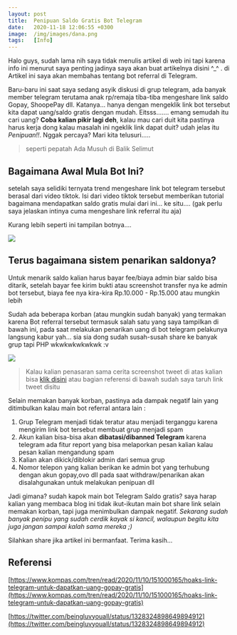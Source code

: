 ```yaml
---
layout: post
title:  Penipuan Saldo Gratis Bot Telegram
date:   2020-11-18 12:06:55 +0300
image:  /img/images/dana.png
tags:   [Info]
---
```


Halo guys, sudah lama nih saya tidak menulis artikel di web ini tapi karena info ini menurut saya penting jadinya saya akan buat artikelnya disini ^_^ . di Artikel ini saya akan membahas tentang bot referral di Telegram.

Baru-baru ini saat saya sedang asyik diskusi di grup telegram, ada banyak member telegram terutama anak rp/remaja tiba-tiba mengeshare link saldo Gopay, ShoopePay dll. Katanya... hanya dengan mengeklik link bot tersebut kita dapat uang/saldo gratis dengan mudah. Eitsss....... emang semudah itu cari uang? __Coba kalian pikir lagi deh__, kalau mau cari duit kita pastinya harus kerja dong kalau masalah ini ngeklik link dapat duit? udah jelas itu *Penipuan!!*. Nggak percaya? Mari kita telusuri.....

> seperti pepatah Ada Musuh di Balik Selimut


## Bagaimana Awal Mula Bot Ini?

setelah saya selidiki ternyata trend mengeshare link bot telegram tersebut berasal dari video tiktok. Isi dari video tiktok tersebut memberikan tutorial bagaimana mendapatkan saldo gratis mulai dari ini... ke situ.... (gak perlu saya jelaskan intinya cuma mengeshare link referral itu aja) 

Kurang lebih seperti ini tampilan botnya....

![]({{site.baseurl}}/img/images/screenshot_36.png)

## Terus bagaimana sistem penarikan saldonya?

Untuk menarik saldo kalian harus bayar fee/biaya admin biar saldo bisa ditarik, setelah bayar fee kirim bukti atau screenshot transfer nya ke admin bot tersebut, biaya fee nya kira-kira Rp.10.000 - Rp.15.000 atau mungkin lebih

Sudah ada beberapa korban (atau mungkin sudah banyak) yang termakan karena Bot referral tersebut termasuk salah satu yang saya tampilkan di bawah ini, pada saat melakukan penarikan uang di bot telegram pelakunya langsung kabur yah... sia sia dong sudah susah-susah share ke banyak grup tapi PHP wkwkwkwkwkwk :v

![]({{site.baseurl}}/img/images/screenshot_33.png)


> Kalau kalian penasaran sama cerita screenshot tweet di atas kalian bisa [klik disini](https://twitter.com/beingluvyouall/status/1328324898649894912) atau bagian referensi di bawah sudah saya taruh link tweet disitu

Selain memakan banyak korban, pastinya ada dampak negatif lain yang ditimbulkan kalau main bot referral antara lain :
1. Grup Telegram menjadi tidak teratur atau menjadi terganggu karena mengirim link bot tersebut membuat grup menjadi spam
2. Akun kalian bisa-bisa akan **dibatasi/dibanned Telegram** karena telegram ada fitur report yang bisa melaporkan pesan kalian kalau pesan kalian mengandung spam
3. Kalian akan dikick/diblokir admin dari semua grup
4. Nomor telepon yang kalian berikan ke admin bot yang terhubung dengan akun gopay,ovo dll pada saat withdraw/penarikan akan disalahgunakan untuk melakukan penipuan dll

Jadi gimana? sudah kapok main bot Telegram Saldo gratis? saya harap kalian yang membaca blog ini tidak ikut-ikutan main bot share link selain memakan korban, tapi juga menimbulkan dampak negatif. _Sekarang sudah banyak penipu yang sudah cerdik kayak si kancil, walaupun begitu kita juga jangan sampai kalah sama mereka ;)_

Silahkan share jika artikel ini bermanfaat. Terima kasih...


## Referensi
[https://www.kompas.com/tren/read/2020/11/10/151000165/hoaks-link-telegram-untuk-dapatkan-uang-gopay-gratis](https://www.kompas.com/tren/read/2020/11/10/151000165/hoaks-link-telegram-untuk-dapatkan-uang-gopay-gratis)

[https://twitter.com/beingluvyouall/status/1328324898649894912](https://twitter.com/beingluvyouall/status/1328324898649894912)

